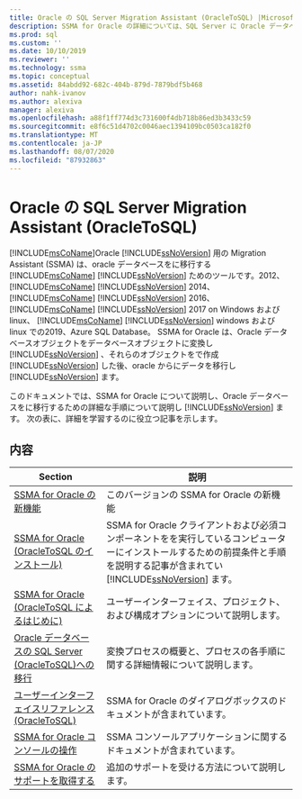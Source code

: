 ```yaml
---
title: Oracle の SQL Server Migration Assistant (OracleToSQL) |Microsoft Docs
description: SSMA for Oracle の詳細については、SQL Server に Oracle データベースを移行するための詳細な手順に関するページを参照してください。
ms.prod: sql
ms.custom: ''
ms.date: 10/10/2019
ms.reviewer: ''
ms.technology: ssma
ms.topic: conceptual
ms.assetid: 84abdd92-682c-404b-879d-7879bdf5b468
author: nahk-ivanov
ms.author: alexiva
manager: alexiva
ms.openlocfilehash: a88f1ff774d3c731600f4db718b86ed3b3433c59
ms.sourcegitcommit: e8f6c51d4702c0046aec1394109bc0503ca182f0
ms.translationtype: MT
ms.contentlocale: ja-JP
ms.lasthandoff: 08/07/2020
ms.locfileid: "87932863"
---
```

# <a name="sql-server-migration-assistant-for-oracle-oracletosql"></a>Oracle の SQL Server Migration Assistant (OracleToSQL)
[!INCLUDE[msCoName](../../includes/msconame_md.md)]Oracle [!INCLUDE[ssNoVersion](../../includes/ssnoversion-md.md)] 用の Migration Assistant (SSMA) は、oracle データベースをに移行する [!INCLUDE[msCoName](../../includes/msconame_md.md)] [!INCLUDE[ssNoVersion](../../includes/ssnoversion-md.md)] ためのツールです。2012、 [!INCLUDE[msCoName](../../includes/msconame_md.md)] [!INCLUDE[ssNoVersion](../../includes/ssnoversion-md.md)] 2014、 [!INCLUDE[msCoName](../../includes/msconame_md.md)] [!INCLUDE[ssNoVersion](../../includes/ssnoversion-md.md)] 2016、 [!INCLUDE[msCoName](../../includes/msconame_md.md)] [!INCLUDE[ssNoVersion](../../includes/ssnoversion-md.md)] 2017 on Windows および linux、 [!INCLUDE[msCoName](../../includes/msconame_md.md)] [!INCLUDE[ssNoVersion](../../includes/ssnoversion-md.md)] windows および linux での2019、Azure SQL Database。 SSMA for Oracle は、Oracle データベースオブジェクトをデータベースオブジェクトに変換し [!INCLUDE[ssNoVersion](../../includes/ssnoversion-md.md)] 、それらのオブジェクトをで作成 [!INCLUDE[ssNoVersion](../../includes/ssnoversion-md.md)] した後、oracle からにデータを移行し [!INCLUDE[ssNoVersion](../../includes/ssnoversion-md.md)] ます。  
  
このドキュメントでは、SSMA for Oracle について説明し、Oracle データベースをに移行するための詳細な手順について説明し [!INCLUDE[ssNoVersion](../../includes/ssnoversion-md.md)] ます。 次の表に、詳細を学習するのに役立つ記事を示します。  
  
## <a name="contents"></a>内容  
  
|Section|説明|
|-----------|---------------|
|[SSMA for Oracle の新機能](https://msdn.microsoft.com/f305ebb6-7393-4a43-abb3-6332b739d690)|このバージョンの SSMA for Oracle の新機能|  
|[SSMA for Oracle &#40;OracleToSQL のインストール&#41;](../../ssma/oracle/installing-ssma-for-oracle-oracletosql.md)|SSMA for Oracle クライアントおよび必須コンポーネントをを実行しているコンピューターにインストールするための前提条件と手順を説明する記事が含まれてい [!INCLUDE[ssNoVersion](../../includes/ssnoversion-md.md)] ます。|  
|[SSMA for Oracle &#40;OracleToSQL によるはじめに&#41;](../../ssma/oracle/getting-started-with-ssma-for-oracle-oracletosql.md)|ユーザーインターフェイス、プロジェクト、および構成オプションについて説明します。|  
|[Oracle データベースの SQL Server &#40;OracleToSQL&#41;への移行](../../ssma/oracle/migrating-oracle-databases-to-sql-server-oracletosql.md)|変換プロセスの概要と、プロセスの各手順に関する詳細情報について説明します。|  
|[ユーザーインターフェイスリファレンス &#40;OracleToSQL&#41;](../../ssma/oracle/user-interface-reference-oracletosql.md)|SSMA for Oracle のダイアログボックスのドキュメントが含まれています。|  
|[SSMA for Oracle コンソールの操作](working-with-ssma-for-oracle-console-oracletosql.md)|SSMA コンソールアプリケーションに関するドキュメントが含まれています。|  
|[SSMA for Oracle のサポートを取得する](https://go.microsoft.com/fwlink/?LinkID=708538&clcid=0x409)|追加のサポートを受ける方法について説明します。|  

